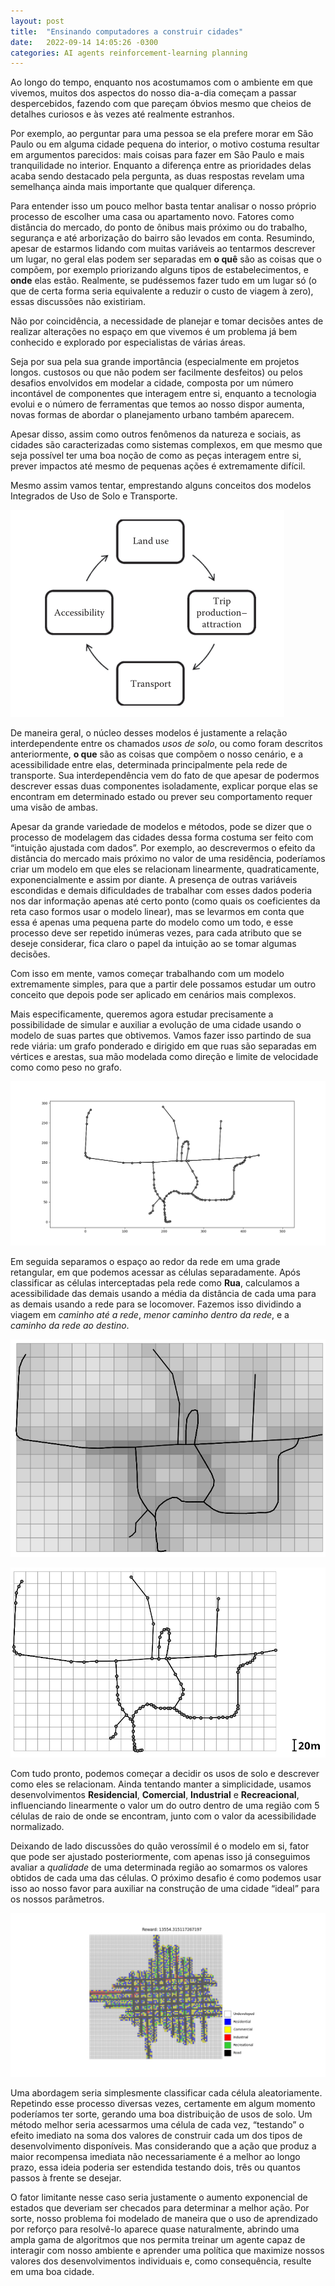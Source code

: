 ```yaml
---
layout: post
title:  "Ensinando computadores a construir cidades"
date:   2022-09-14 14:05:26 -0300
categories: AI agents reinforcement-learning planning
---
```


Ao longo do tempo, enquanto nos acostumamos com o ambiente em que vivemos, muitos dos aspectos do nosso dia-a-dia começam a passar despercebidos, fazendo com que pareçam óbvios mesmo que cheios de detalhes curiosos e às vezes até realmente estranhos.

Por exemplo, ao perguntar para uma pessoa se ela prefere morar em São Paulo ou em alguma cidade pequena do interior, o motivo costuma resultar em argumentos parecidos: mais coisas para fazer em São Paulo e mais tranquilidade no interior. Enquanto a diferença entre as prioridades delas acaba sendo destacado pela pergunta, as duas respostas revelam uma semelhança ainda mais importante que qualquer diferença.

Para entender isso um pouco melhor basta tentar analisar o nosso próprio processo de escolher uma casa ou apartamento novo. Fatores como distância do mercado, do ponto de ônibus mais próximo ou do trabalho, segurança e até arborização do bairro são levados em conta. Resumindo, apesar de estarmos lidando com muitas variáveis ao tentarmos descrever um lugar, no geral elas podem ser separadas em **o quê** são as coisas que o compõem, por exemplo priorizando alguns tipos de estabelecimentos, e **onde** elas estão. Realmente, se pudéssemos fazer tudo em um lugar só (o que de certa forma seria equivalente a reduzir o custo de viagem à zero), essas discussões não existiriam.

Não por coincidência, a necessidade de planejar e tomar decisões antes de realizar alterações no espaço em que vivemos é um problema já bem conhecido e explorado por especialistas de várias áreas. 

Seja por sua pela sua grande importância (especialmente em projetos longos. custosos ou que não podem ser facilmente desfeitos) ou pelos desafios envolvidos em modelar a cidade, composta por um número incontável de componentes que interagem entre si, enquanto a tecnologia evolui e o número de ferramentas que temos ao nosso dispor aumenta, novas formas de abordar o planejamento urbano também aparecem.

Apesar disso, assim como outros fenômenos da natureza e sociais, as cidades são caracterizadas como sistemas complexos, em que mesmo que seja possível ter uma boa noção de como as peças interagem entre si, prever impactos até mesmo de pequenas ações é extremamente difícil.

Mesmo assim vamos tentar, emprestando alguns conceitos dos modelos Integrados de Uso de Solo e Transporte.

![fig](/assets/posts/luti/fig1.png)

De maneira geral, o núcleo desses modelos é justamente a relação interdependente entre os chamados *usos de solo*, ou como foram descritos anteriormente, **o que** são as coisas que compõem o nosso cenário, e a acessibilidade entre elas, determinada principalmente pela rede de transporte. Sua interdependência vem do fato de que apesar de podermos descrever essas duas componentes isoladamente, explicar porque elas se encontram em determinado estado ou prever seu comportamento requer uma visão de ambas.

Apesar da grande variedade de modelos e métodos, pode se dizer que o processo de modelagem das cidades dessa forma costuma ser feito com “intuição ajustada com dados”. Por exemplo, ao descrevermos o efeito da distância do mercado mais próximo no valor de uma residência, poderíamos criar um modelo em que eles se relacionam linearmente, quadraticamente, exponencialmente e assim por diante. A presença de outras variáveis escondidas e demais dificuldades de trabalhar com esses dados poderia nos dar informação apenas até certo ponto (como quais os coeficientes da reta caso formos usar o modelo linear), mas se levarmos em conta que essa é apenas uma pequena parte do modelo como um todo, e esse processo deve ser repetido inúmeras vezes, para cada atributo que se deseje considerar, fica claro o papel da intuição ao se tomar algumas decisões.

Com isso em mente, vamos começar trabalhando com um modelo extremamente simples, para que a partir dele possamos estudar um outro conceito que depois pode ser aplicado em cenários mais complexos.

Mais especificamente, queremos agora estudar precisamente a possibilidade de simular e auxiliar a evolução de uma cidade usando o modelo de suas partes que obtivemos. Vamos fazer isso partindo de sua rede viária: um grafo ponderado e dirigido em que ruas são separadas em vértices e arestas, sua mão modelada como direção e limite de velocidade como como peso no grafo.

![fig](/assets/posts/luti/fig2.png)

Em seguida separamos o espaço ao redor da rede em uma grade retangular, em que podemos acessar as células separadamente. Após classificar as células interceptadas pela rede como **Rua**, calculamos a acessibilidade das demais usando a média da distância de cada uma para as demais usando a rede para se locomover. Fazemos isso dividindo a viagem em *caminho até a rede*, *menor caminho dentro da rede*, e a *caminho da rede ao destino*. 

![fig](/assets/posts/luti/fig3.png)

![fig](/assets/posts/luti/fig5.png)


Com tudo pronto, podemos começar a decidir os usos de solo e descrever como eles se relacionam. Ainda tentando manter a simplicidade, usamos desenvolvimentos **Residencial**, **Comercial**, **Industrial** e **Recreacional**, influenciando linearmente o valor um do outro dentro de uma região com 5 células de raio de onde se encontram, junto com o valor da acessibilidade normalizado.

Deixando de lado discussões do quão verossímil é o modelo em si, fator que pode ser ajustado posteriormente, com apenas isso já conseguimos avaliar a *qualidade* de uma determinada região ao somarmos os valores obtidos de cada uma das células. O próximo desafio é como podemos usar isso ao nosso favor para auxiliar na construção de uma cidade “ideal” para os nossos parâmetros.

![fig](/assets/posts/luti/fig4.png)

Uma abordagem seria simplesmente classificar cada célula aleatoriamente. Repetindo esse processo diversas vezes, certamente em algum momento poderíamos ter sorte, gerando uma boa distribuição de usos de solo. Um método melhor seria acessarmos uma célula de cada vez, “testando” o efeito imediato na soma dos valores de construir cada um dos tipos de desenvolvimento disponíveis. Mas considerando que a ação que produz a maior recompensa imediata não necessariamente é a melhor ao longo prazo, essa ideia poderia ser estendida testando dois, três ou quantos passos à frente se desejar.

O fator limitante nesse caso seria justamente o aumento exponencial de estados que deveriam ser checados para determinar a melhor ação. Por sorte, nosso problema foi modelado de maneira que o uso de aprendizado por reforço para resolvê-lo aparece quase naturalmente, abrindo uma ampla gama de algoritmos que nos permita treinar um agente capaz de interagir com nosso ambiente  e aprender uma política que maximize nossos valores dos desenvolvimentos individuais e, como consequência, resulte em uma boa cidade.

